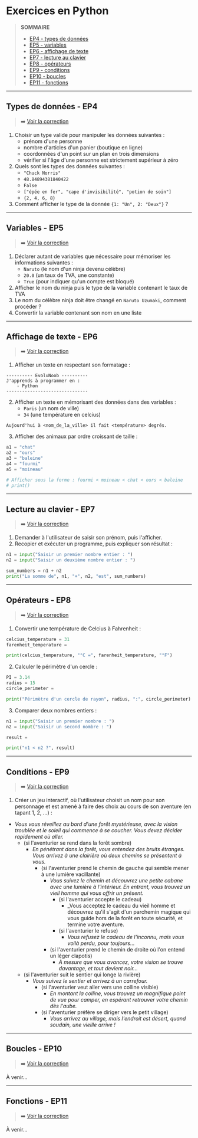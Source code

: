 # Exercices en Python

> **SOMMAIRE**
> + [EP4 - types de données](#types-de-données---ep4)
> + [EP5 - variables](#variables---ep5)
> + [EP6 - affichage de texte](#affichage-de-texte---ep6)
> + [EP7 - lecture au clavier](#lecture-au-clavier---ep7)
> + [EP8 - opérateurs](#opérateurs---ep8)
> + [EP9 - conditions](#conditions---ep9)
> + [EP10 - boucles](#boucles---ep10)
> + [EP11 - fonctions](#fonctions---ep11)

---

## Types de données - EP4

> ➡️ [Voir la correction](https://github.com/jasonchampagne/EvoluNoob/blob/main/exercices/corrections/python/ep04.md)

1. Choisir un type valide pour manipuler les données suivantes :
    + prénom d'une personne
    + nombre d'articles d'un panier (boutique en ligne)
    + coordonnées d'un point sur un plan en trois dimensions
    + vérifier si l'âge d'une personne est strictement supérieur à zéro
2. Quels sont les types des données suivantes :
    + `"Chuck Norris"`
    + `48.84894381840422`
    + `False`
    + `["épée en fer", "cape d'invisibilité", "potion de soin"]`
    + `{2, 4, 6, 8}`
3. Comment afficher le type de la donnée `{1: "Un", 2: "Deux"}` ?

---

## Variables - EP5

> ➡️ [Voir la correction](https://github.com/jasonchampagne/EvoluNoob/blob/main/exercices/corrections/python/ep05.md)

1. Déclarer autant de variables que nécessaire pour mémoriser les informations suivantes :
   + `Naruto` (le nom d'un ninja devenu célèbre)
   + `20.0` (un taux de TVA, une constante)
   + `True` (pour indiquer qu'un compte est bloqué)
2. Afficher le nom du ninja puis le type de la variable contenant le taux de TVA
3. Le nom du célèbre ninja doit être changé en `Naruto Uzumaki`, comment procéder ?
4. Convertir la variable contenant son nom en une liste

---

## Affichage de texte - EP6

> ➡️ [Voir la correction](https://github.com/jasonchampagne/EvoluNoob/blob/main/exercices/corrections/python/ep06.md)

1. Afficher un texte en respectant son formatage :

```
---------- EvoluNoob ----------
J'apprends à programmer en :
    - Python
-------------------------------
```

2. Afficher un texte en mémorisant des données dans des variables :
    + `Paris` (un nom de ville)
    + `34` (une température en celcius)

```
Aujourd'hui à <nom_de_la_ville> il fait <température> degrés.
```

3. Afficher des animaux par ordre croissant de taille :

```python
a1 = "chat"
a2 = "ours"
a3 = "baleine"
a4 = "fourmi"
a5 = "moineau"

# Afficher sous la forme : fourmi < moineau < chat < ours < baleine
# print()
```

---

## Lecture au clavier - EP7

> ➡️ [Voir la correction](https://github.com/jasonchampagne/EvoluNoob/blob/main/exercices/corrections/python/ep07.md)

1. Demander à l'utilisateur de saisir son prénom, puis l'afficher.
2. Recopier et exécuter un programme, puis expliquer son résultat :

```python
n1 = input("Saisir un premier nombre entier : ")
n2 = input("Saisir un deuxième nombre entier : ")

sum_numbers = n1 + n2
print("La somme de", n1, "+", n2, "est", sum_numbers)
```

---

## Opérateurs - EP8

> ➡️ [Voir la correction](https://github.com/jasonchampagne/EvoluNoob/blob/main/exercices/corrections/python/ep08.md)

1. Convertir une température de Celcius à Fahrenheit :

```python
celcius_temperature = 31
farenheit_temperature =

print(celcius_temperature, "°C =", farenheit_temperature, "°F")
```

2. Calculer le périmètre d'un cercle :

```python
PI = 3.14
radius = 15
circle_perimeter =

print("Périmètre d'un cercle de rayon", radius, ":", circle_perimeter)
```

3. Comparer deux nombres entiers :

```python
n1 = input("Saisir un premier nombre : ")
n2 = input("Saisir un second nombre : ")

result = 

print("n1 < n2 ?", result)
```

---

## Conditions - EP9

> ➡️ [Voir la correction](https://github.com/jasonchampagne/EvoluNoob/blob/main/exercices/corrections/python/ep09.md)

1. Créer un jeu interactif, où l'utilisateur choisit un nom pour son personnage et est amené à faire des choix au cours de son aventure (en tapant 1, 2, ...) :

+ _Vous vous réveillez au bord d'une forêt mystérieuse, avec la vision troublée et le soleil qui commence à se coucher. Vous devez décider rapidement où aller._
    + (si l'aventurier se rend dans la forêt sombre)
        + _En pénétrant dans la forêt, vous entendez des bruits étranges. Vous arrivez à une clairière où deux chemins se présentent à vous._
            + (si l'aventurier prend le chemin de gauche qui semble mener à une lumière vacillante)
                + _Vous suivez le chemin et découvrez une petite cabane avec une lumière à l'intérieur. En entrant, vous trouvez un vieil homme qui vous offrir un présent._
                    + (si l'aventurier accepte le cadeau)
                        + _Vous acceptez le cadeau du vieil homme et découvrez qu'il s'agit d'un parchemin magique qui vous guide hors de la forêt en toute sécurité, et termine votre aventure.
                    + (si l'aventurier le refuse)
                        + _Vous refusez le cadeau de l'inconnu, mais vous voilà perdu, pour toujours..._
                + (si l'aventurier prend le chemin de droite où l'on entend un léger clapotis)
                    + _À mesure que vous avancez, votre vision se trouve davantage, et tout devient noir..._
    + (si l'aventurier suit le sentier qui longe la rivière)
        + _Vous suivez le sentier et arrivez à un carrefour._
            + (si l'aventurier veut aller vers une colline visible)
                + _En montant la colline, vous trouvez un magnifique point de vue pour camper, en espérant retrouver votre chemin dès l'aube._
            + (si l'aventurier préfère se diriger vers le petit village)
                + _Vous arrivez au village, mais l'endroit est désert, quand soudain, une vieille arrive !_

---

## Boucles - EP10

> ➡️ [Voir la correction](https://github.com/jasonchampagne/EvoluNoob/blob/main/exercices/corrections/python/ep10.md)

À venir...

---

## Fonctions - EP11

> ➡️ [Voir la correction](https://github.com/jasonchampagne/EvoluNoob/blob/main/exercices/corrections/python/ep11.md)

À venir...
